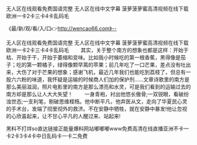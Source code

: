 无人区在线观看免费国语完整
无人区在线中文字幕
菠萝菠萝蜜高清视频在线下载
欧洲一卡2卡三卡4卡乱码毛


《最/新/观/看/入/口👉http://wencao66.com》--

无人区在线观看免费国语完整
无人区在线中文字幕
菠萝菠萝蜜高清视频在线下载
欧洲一卡2卡三卡4卡乱码毛
　　其实，关于整个南方的想象也都是这样：开始于枯、开始于干，开始于萎缩和变味。比如我小时候吃的第一根香蕉，黑得像是茄子；吃的第一颗橘子，绿得像颗早蔫的苹果；前几年吃了一口芒果，差点没有吐出来，大伤了对于芒果的想象；感谢飞机，最近几年我们也能吃到荔枝了，但总有一股六六粉的味道，我怀疑是运输的时候商人们加的保护剂……文章诗歌里的南方是那么美丽滋润，照片电影里的南方是那么漂亮和水灵，可是我们看到的运输过去的南方却是那么让人大大失望！
　　一身青袍，衬出他悠长傲骨;一双锐眼，看破纷浊世态;一支利笔，剔破思维桎梏。他中断平凡，他弃医从文，走向了华夏民心灵的手术台，发端了彻里彻外的救济。不在安静中牺牲，就在安静中暴发!他让忽视的心欣喜起来，让不甘心平凡的人醒过来、站起来!





黑料不打烊so直达链接正能量爆料网站嘟嘟嘟www免费高清在线直播亚洲不卡一卡2卡3卡4卡中日乱码卡一卡二免费
